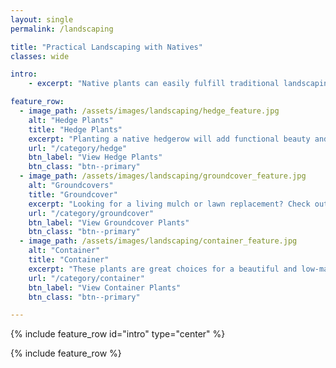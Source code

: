 ```yaml
---
layout: single
permalink: /landscaping

title: "Practical Landscaping with Natives"
classes: wide

intro: 
    - excerpt: "Native plants can easily fulfill traditional landscaping requirements, while also being a practical, drought-tolerant and low-maintenance option."

feature_row:
  - image_path: /assets/images/landscaping/hedge_feature.jpg
    alt: "Hedge Plants"
    title: "Hedge Plants"
    excerpt: "Planting a native hedgerow will add functional beauty and biodiversity to your yard."
    url: "/category/hedge"
    btn_label: "View Hedge Plants"
    btn_class: "btn--primary"
  - image_path: /assets/images/landscaping/groundcover_feature.jpg
    alt: "Groundcovers"
    title: "Groundcover"
    excerpt: "Looking for a living mulch or lawn replacement? Check out some of our favorite groundcovers."
    url: "/category/groundcover"
    btn_label: "View Groundcover Plants"
    btn_class: "btn--primary"
  - image_path: /assets/images/landscaping/container_feature.jpg
    alt: "Container"
    title: "Container"
    excerpt: "These plants are great choices for a beautiful and low-maintenance container garden."
    url: "/category/container"
    btn_label: "View Container Plants"
    btn_class: "btn--primary"

---
```


{% include feature_row id="intro" type="center" %}

{% include feature_row %}

